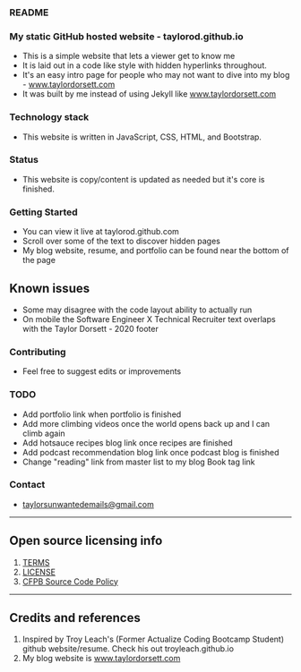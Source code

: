 ### README

### My static GitHub hosted website - taylorod.github.io

- This is a simple website that lets a viewer get to know me
- It is laid out in a code like style with hidden hyperlinks throughout.
- It's an easy intro page for people who may not want to dive into my blog - www.taylordorsett.com
- It was built by me instead of using Jekyll like www.taylordorsett.com

### Technology stack
 - This website is written in JavaScript, CSS, HTML, and Bootstrap.
 
### Status
 - This website is copy/content is updated as needed but it's core is finished. 
 
### Getting Started
- You can view it live at taylorod.github.com
- Scroll over some of the text to discover hidden pages
- My blog website, resume, and portfolio can be found near the bottom of the page

## Known issues
- Some may disagree with the code layout ability to actually run
- On mobile the Software Engineer X Technical Recruiter text overlaps with the Taylor Dorsett - 2020 footer

### Contributing
- Feel free to suggest edits or improvements

### TODO
- Add portfolio link when portfolio is finished
- Add more climbing videos once the world opens back up and I can climb again
- Add hotsauce recipes blog link once recipes are finished
- Add podcast recommendation blog link once podcast blog is finished
- Change "reading" link from master list to my blog Book tag link

### Contact
- taylorsunwantedemails@gmail.com

---

## Open source licensing info
1. [TERMS](TERMS.md)
2. [LICENSE](LICENSE)
3. [CFPB Source Code Policy](https://github.com/cfpb/source-code-policy/)

----

## Credits and references

1. Inspired by Troy Leach's (Former Actualize Coding Bootcamp Student) github website/resume. Check his out troyleach.github.io
2. My blog website is www.taylordorsett.com
